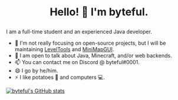 # <p align="center"> Hello! 👋 I'm byteful. </p>

I am a full-time student and an experienced Java developer.

- 🔭 I'm not really focusing on open-source projects, but I will be maintaining [LevelTools](https://github.com/byteful/LevelTools) and [MiniMapGUI](https://github.com/byteful/MiniMapGUI).
- 💬 I am open to talk about Java, Minecraft, and/or web backends.
- 📫 You can contact me on Discord @ byteful#0001.
- 😄 I go by he/him.
- ⚡ I like potatoes 🥔 and computers 💻.

[![byteful's GitHub stats](https://github-readme-stats.vercel.app/api?username=byteful)](https://github.com/byteful)
